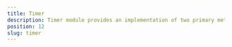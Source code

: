 ```yaml
---
title: Timer
description: Timer module provides an implementation of two primary methods setTimeout, setInterval. They allow executing code fragments at a specific time interval.
position: 12
slug: timer
---
```

